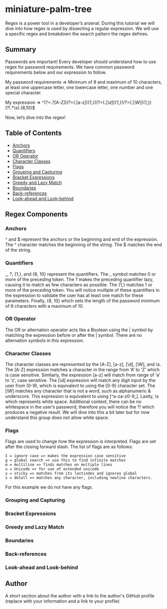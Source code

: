 # miniature-palm-tree

Regex is a power tool in a developer’s arsenal. During this tutorial we will dive into how regex is used by dissecting a regular expression. We will use a specific regex and breakdown the search pattern the regex defines.

## Summary

Passwords are important! Every developer should understand how to use regex for password requirements. We have common password requirements below and our expression to follow.

My password requirements => Minimum of 8 and maximum of 10 characters, at least one uppercase letter, one lowercase letter, one number and one special character.

My expression => ^(?=._?[A-Z])(?=(._[a-z]){1,})(?=(._[\d]){1,})(?=(._[\W]){1,})(?!.\*\s).{8,10}$

Now, let’s dive into the regex!

## Table of Contents

- [Anchors](#anchors)
- [Quantifiers](#quantifiers)
- [OR Operator](#or-operator)
- [Character Classes](#character-classes)
- [Flags](#flags)
- [Grouping and Capturing](#grouping-and-capturing)
- [Bracket Expressions](#bracket-expressions)
- [Greedy and Lazy Match](#greedy-and-lazy-match)
- [Boundaries](#boundaries)
- [Back-references](#back-references)
- [Look-ahead and Look-behind](#look-ahead-and-look-behind)

## Regex Components

### Anchors

^ and $ represent the anchors or the beginning and end of the expression. The ^ character matches the beginning of the string. The $ matches the end of the string.

### Quantifiers

_, ?, {1,}, and {8, 10} represent the quantifiers. The _ symbol matches 0 or more of the preceding token. The ? makes the preceding quantifier lazy, causing it to match as few characters as possible. The {1,} matches 1 or more of the preceding token. You will notice multiple of these quantifiers in the expression to validate the user has at least one match for these parameters. Finally, {8, 10} which sets the length of the password minimum of 8 characters with a maximum of 10.

### OR Operator

The OR or alternation operator acts like a Boolean using the | symbol by matching the expression before or after the | symbol. There are no alternation symbols in this expression.

### Character Classes

The character classes are represented by the [A-Z], [a-z], [\d], [\W], and \s. The [A-Z] expression matches a character in the range from ‘A’ to ‘Z’ which is case sensitive. Similarly, the expression [a-z] will match from range of ‘a’ to ‘z’, case sensitive. The [\d] expression will match any digit input by the user from (0-9), which is equivalent to using the [0-9] character set. The [\W] matches any character that is not a word, such as alphanumeric & underscore. This expression is equivalent to using [^a-za-z0-9_]. Lastly, \s which represents white space. Additional context, there can be no whitespace in the user’s password, therefore you will notice the ?! which produces a negative result. We will dive into this a bit later but for now understand this group does not allow white space.

### Flags

Flags are used to change how the expression is interpreted. Flags are set after the closing forward slash. The list of flags are as follows:

    I = ignore case => makes the expression case sensitive
    g = global search => use this to find infinite matches
    m = multiline => finds matches on multiple lines
    u = Unicode => for use of extended unicode
    y = sticky => matches from its lastindex and ignores global
    s = dotall => matches any character, including newline characters.

For this example we do not have any flags.

### Grouping and Capturing

### Bracket Expressions

### Greedy and Lazy Match

### Boundaries

### Back-references

### Look-ahead and Look-behind

## Author

A short section about the author with a link to the author's GitHub profile (replace with your information and a link to your profile)
